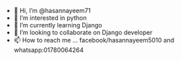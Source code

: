- 👋 Hi, I’m @hasannayeem71
- 👀 I’m interested in python 
- 🌱 I’m currently learning Django
- 💞️ I’m looking to collaborate on Django developer
- 📫 How to reach me ... facebook/hasannayeem5010 and whatsapp:01780064264

<!---
hasannayeem71/hasannayeem71 is a ✨ special ✨ repository because its `README.md` (this file) appears on your GitHub profile.
You can click the Preview link to take a look at your changes.
--->
